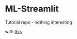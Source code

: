 # ML-Streamlit
Tutorial repo - nothing interesting

with [this](https://www.youtube.com/watch?v=Klqn--Mu2pE)
